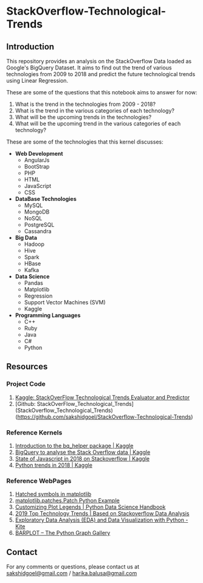 # StackOverflow-Technological-Trends

## Introduction

This repository provides an analysis on the StackOverflow Data loaded as Google's BigQuery Dataset. It aims to find out the trend of various technologies from 2009 to 2018 and predict the future technological trends using Linear Regression.

These are some of the questions that this notebook aims to answer for now:  
1) What is the trend in the technologies from 2009 - 2018?  
2) What is the trend in the various categories of each technology?  
3) What will be the upcoming trends in the technologies?  
4) What will be the upcoming trend in the various categories of each technology?

These are some of the technologies that this kernel discusses:
   * **Web Development**
      * AngularJs
      * BootStrap
      * PHP
      * HTML
      * JavaScript
      * CSS
   * **DataBase Technologies**
      * MySQL
      * MongoDB
      * NoSQL
      * PostgreSQL
      * Cassandra
   * **Big Data**
      * Hadoop
      * Hive
      * Spark
      * HBase
      * Kafka
   * **Data Science**
      * Pandas
      * Matplotlib
      * Regression
      * Support Vector Machines (SVM)
      * Kaggle
   * **Programming Languages**
      * C++
      * Ruby
      * Java
      * C#
      * Python

## Resources

### Project Code

1. [Kaggle: StackOverFlow Technological Trends Evaluator and Predictor](https://www.kaggle.com/pes12017000148/stackoverflow-technological-trends#Generalized-evaluator-for-technologies)
2. [Github: StackOverFlow_Technological_Trends] (StackOverflow_Technological_Trends)(https://github.com/sakshidgoel/StackOverflow-Technological-Trends)

### Reference Kernels

1. [Introduction to the bq_helper package | Kaggle](https://www.kaggle.com/sohier/introduction-to-the-bq-helper-package)
2. [BigQuery to analyse the Stack Overflow data | Kaggle](https://www.kaggle.com/liananapalkova/bigquery-to-analyse-the-stack-overflow-data)
3. [State of Javascript in 2018 on Stackoverflow | Kaggle](https://www.kaggle.com/zvone1/state-of-javascript-in-2018-on-stackoverflow)
4. [Python trends in 2018 | Kaggle](https://www.kaggle.com/dtcarrot/python-trends-in-2018)

### Reference WebPages

1. [Hatched symbols in matplotlib](https://kitchingroup.cheme.cmu.edu/blog/2013/10/26/Hatched-symbols-in-matplotlib/)
2. [matplotlib.patches.Patch Python Example](https://www.programcreek.com/python/example/94460/matplotlib.patches.Patch)
3. [Customizing Plot Legends | Python Data Science Handbook](https://jakevdp.github.io/PythonDataScienceHandbook/04.06-customizing-legends.html)
4. [2019 Top Technology Trends | Based on Stackoverflow Data Analysis](https://takacsmark.com/2019-top-technology-trends-stackoverflow-analysis/)
5. [Exploratory Data Analysis (EDA) and Data Visualization with Python - Kite](https://kite.com/blog/python/data-analysis-visualization-python/)
6. [BARPLOT – The Python Graph Gallery](https://python-graph-gallery.com/barplot/)

## Contact

For any comments or questions, please contact us at sakshidgoel@gmail.com / harika.balusa@gmail.com
